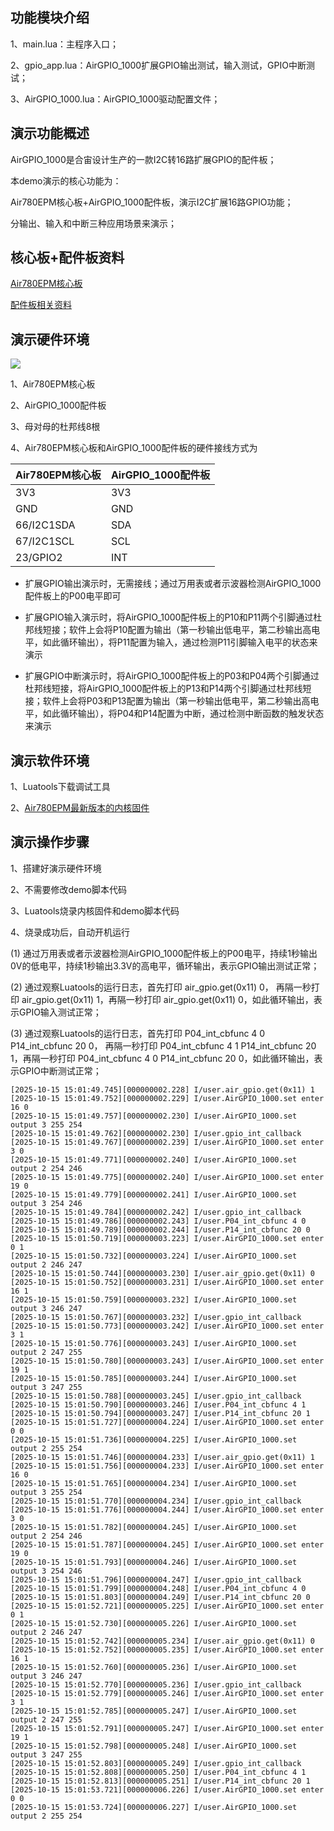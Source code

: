 ## 功能模块介绍

1、main.lua：主程序入口；

2、gpio_app.lua：AirGPIO_1000扩展GPIO输出测试，输入测试，GPIO中断测试；

3、AirGPIO_1000.lua：AirGPIO_1000驱动配置文件；

## 演示功能概述

AirGPIO_1000是合宙设计生产的一款I2C转16路扩展GPIO的配件板；

本demo演示的核心功能为：

Air780EPM核心板+AirGPIO_1000配件板，演示I2C扩展16路GPIO功能；

分输出、输入和中断三种应用场景来演示；


## 核心板+配件板资料

[Air780EPM核心板](https://docs.openluat.com/air780epm/product/shouce/)

[配件板相关资料](https://docs.openluat.com/accessory/AirGPIO_1000/)


## 演示硬件环境

![](https://docs.openluat.com/accessory/AirGPIO_1000/image/connect_Air780EPM.png)

1、Air780EPM核心板

2、AirGPIO_1000配件板

3、母对母的杜邦线8根

4、Air780EPM核心板和AirGPIO_1000配件板的硬件接线方式为

| Air780EPM核心板 | AirGPIO_1000配件板 |
| ------------ | ------------------ |
|     3V3     |         3V3        |
|     GND     |         GND        |
|    66/I2C1SDA    |         SDA        |
| 67/I2C1SCL |         SCL        |
|   23/GPIO2   |         INT        |

- 扩展GPIO输出演示时，无需接线；通过万用表或者示波器检测AirGPIO_1000配件板上的P00电平即可

- 扩展GPIO输入演示时，将AirGPIO_1000配件板上的P10和P11两个引脚通过杜邦线短接；软件上会将P10配置为输出（第一秒输出低电平，第二秒输出高电平，如此循环输出），将P11配置为输入，通过检测P11引脚输入电平的状态来演示

- 扩展GPIO中断演示时，将AirGPIO_1000配件板上的P03和P04两个引脚通过杜邦线短接，将AirGPIO_1000配件板上的P13和P14两个引脚通过杜邦线短接；软件上会将P03和P13配置为输出（第一秒输出低电平，第二秒输出高电平，如此循环输出），将P04和P14配置为中断，通过检测中断函数的触发状态来演示


## 演示软件环境

1、Luatools下载调试工具

2、[Air780EPM最新版本的内核固件](https://docs.openluat.com/air780epm/luatos/firmware/version/)


## 演示操作步骤

1、搭建好演示硬件环境

2、不需要修改demo脚本代码

3、Luatools烧录内核固件和demo脚本代码

4、烧录成功后，自动开机运行

   (1) 通过万用表或者示波器检测AirGPIO_1000配件板上的P00电平，持续1秒输出0V的低电平，持续1秒输出3.3V的高电平，循环输出，表示GPIO输出测试正常；

   (2) 通过观察Luatools的运行日志，首先打印 air_gpio.get(0x11) 0， 再隔一秒打印 air_gpio.get(0x11) 1，再隔一秒打印 air_gpio.get(0x11) 0，如此循环输出，表示GPIO输入测试正常；

   (3) 通过观察Luatools的运行日志，首先打印 P04_int_cbfunc 4 0      P14_int_cbfunc 20 0， 再隔一秒打印  P04_int_cbfunc 4 1      P14_int_cbfunc 20 1，再隔一秒打印 P04_int_cbfunc 4 0      P14_int_cbfunc 20 0，如此循环输出，表示GPIO中断测试正常；

```
[2025-10-15 15:01:49.745][000000002.228] I/user.air_gpio.get(0x11) 1
[2025-10-15 15:01:49.752][000000002.229] I/user.AirGPIO_1000.set enter 16 0
[2025-10-15 15:01:49.757][000000002.230] I/user.AirGPIO_1000.set output 3 255 254
[2025-10-15 15:01:49.762][000000002.230] I/user.gpio_int_callback
[2025-10-15 15:01:49.767][000000002.239] I/user.AirGPIO_1000.set enter 3 0
[2025-10-15 15:01:49.771][000000002.240] I/user.AirGPIO_1000.set output 2 254 246
[2025-10-15 15:01:49.775][000000002.240] I/user.AirGPIO_1000.set enter 19 0
[2025-10-15 15:01:49.779][000000002.241] I/user.AirGPIO_1000.set output 3 254 246
[2025-10-15 15:01:49.784][000000002.242] I/user.gpio_int_callback
[2025-10-15 15:01:49.786][000000002.243] I/user.P04_int_cbfunc 4 0
[2025-10-15 15:01:49.789][000000002.244] I/user.P14_int_cbfunc 20 0
[2025-10-15 15:01:50.719][000000003.223] I/user.AirGPIO_1000.set enter 0 1
[2025-10-15 15:01:50.732][000000003.224] I/user.AirGPIO_1000.set output 2 246 247
[2025-10-15 15:01:50.744][000000003.230] I/user.air_gpio.get(0x11) 0
[2025-10-15 15:01:50.752][000000003.231] I/user.AirGPIO_1000.set enter 16 1
[2025-10-15 15:01:50.759][000000003.232] I/user.AirGPIO_1000.set output 3 246 247
[2025-10-15 15:01:50.767][000000003.232] I/user.gpio_int_callback
[2025-10-15 15:01:50.773][000000003.242] I/user.AirGPIO_1000.set enter 3 1
[2025-10-15 15:01:50.776][000000003.243] I/user.AirGPIO_1000.set output 2 247 255
[2025-10-15 15:01:50.780][000000003.243] I/user.AirGPIO_1000.set enter 19 1
[2025-10-15 15:01:50.785][000000003.244] I/user.AirGPIO_1000.set output 3 247 255
[2025-10-15 15:01:50.788][000000003.245] I/user.gpio_int_callback
[2025-10-15 15:01:50.790][000000003.246] I/user.P04_int_cbfunc 4 1
[2025-10-15 15:01:50.794][000000003.247] I/user.P14_int_cbfunc 20 1
[2025-10-15 15:01:51.727][000000004.224] I/user.AirGPIO_1000.set enter 0 0
[2025-10-15 15:01:51.736][000000004.225] I/user.AirGPIO_1000.set output 2 255 254
[2025-10-15 15:01:51.746][000000004.233] I/user.air_gpio.get(0x11) 1
[2025-10-15 15:01:51.756][000000004.233] I/user.AirGPIO_1000.set enter 16 0
[2025-10-15 15:01:51.765][000000004.234] I/user.AirGPIO_1000.set output 3 255 254
[2025-10-15 15:01:51.770][000000004.234] I/user.gpio_int_callback
[2025-10-15 15:01:51.776][000000004.244] I/user.AirGPIO_1000.set enter 3 0
[2025-10-15 15:01:51.782][000000004.245] I/user.AirGPIO_1000.set output 2 254 246
[2025-10-15 15:01:51.787][000000004.245] I/user.AirGPIO_1000.set enter 19 0
[2025-10-15 15:01:51.793][000000004.246] I/user.AirGPIO_1000.set output 3 254 246
[2025-10-15 15:01:51.796][000000004.247] I/user.gpio_int_callback
[2025-10-15 15:01:51.799][000000004.248] I/user.P04_int_cbfunc 4 0
[2025-10-15 15:01:51.803][000000004.249] I/user.P14_int_cbfunc 20 0
[2025-10-15 15:01:52.721][000000005.225] I/user.AirGPIO_1000.set enter 0 1
[2025-10-15 15:01:52.730][000000005.226] I/user.AirGPIO_1000.set output 2 246 247
[2025-10-15 15:01:52.742][000000005.234] I/user.air_gpio.get(0x11) 0
[2025-10-15 15:01:52.752][000000005.235] I/user.AirGPIO_1000.set enter 16 1
[2025-10-15 15:01:52.760][000000005.236] I/user.AirGPIO_1000.set output 3 246 247
[2025-10-15 15:01:52.770][000000005.236] I/user.gpio_int_callback
[2025-10-15 15:01:52.779][000000005.246] I/user.AirGPIO_1000.set enter 3 1
[2025-10-15 15:01:52.785][000000005.247] I/user.AirGPIO_1000.set output 2 247 255
[2025-10-15 15:01:52.791][000000005.247] I/user.AirGPIO_1000.set enter 19 1
[2025-10-15 15:01:52.798][000000005.248] I/user.AirGPIO_1000.set output 3 247 255
[2025-10-15 15:01:52.803][000000005.249] I/user.gpio_int_callback
[2025-10-15 15:01:52.808][000000005.250] I/user.P04_int_cbfunc 4 1
[2025-10-15 15:01:52.813][000000005.251] I/user.P14_int_cbfunc 20 1
[2025-10-15 15:01:53.721][000000006.226] I/user.AirGPIO_1000.set enter 0 0
[2025-10-15 15:01:53.724][000000006.227] I/user.AirGPIO_1000.set output 2 255 254
```

